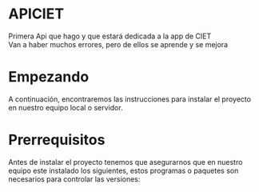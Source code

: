 # APICIET
Primera Api que hago y que estará dedicada a la app de CIET </br>
Van a haber muchos errores, pero de ellos se aprende y se mejora

#  Empezando 
A continuación, encontraremos las instrucciones para instalar el proyecto en nuestro equipo local o servidor.

# Prerrequisitos
Antes de instalar el proyecto tenemos que asegurarnos que en nuestro equipo este instalado los siguientes, estos programas o paquetes son necesarios para controlar las versiones:
